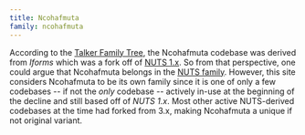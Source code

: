 ```yaml
---
title: Ncohafmuta
family: ncohafmuta
---
```


According to the [Talker Family Tree][tree], the Ncohafmuta codebase was derived from _Iforms_
which was a fork off of [NUTS 1.x][nuts1].  So from that perspective, one could argue that
Ncohafmuta belongs in the [NUTS family][nuts].  However, this site considers Ncohafmuta to be
its own family since it is one of only a few codebases -- if not the _only_ codebase -- actively
in-use at the beginning of the decline and still based off of _NUTS 1.x_.  Most other active
NUTS-derived codebases at the time had forked from 3.x, making Ncohafmuta a unique if not
original variant.

[tree]: /talkertree.txt
[nuts]: /family/nuts.html
[nuts1]: /codebases/nuts1.html
